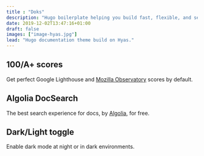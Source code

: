 ```yaml
---
title : "Doks"
description: "Hugo boilerplate helping you build fast, flexible, and search ready websites."
date: 2019-12-02T13:47:16+01:00
draft: false
images: ["image-hyas.jpg"]
lead: "Hugo documentation theme build on Hyas."
---
```


<div class="row justify-content-center">
  <div class="col-lg-5">
    <h2 class="h4 mt-1">100/A+ scores</h5>
    <p>Get perfect Google Lighthouse and <a href="https://observatory.mozilla.org/" target="_blank" rel="noreferrer noopener">Mozilla Observatory</a> scores by default.</p>
  </div>
  <div class="col-lg-5">
    <h2 class="h4 mt-1">Algolia DocSearch</h5>
    <p>The best search experience for docs, by <a href="https://docsearch.algolia.com/" target="_blank" rel="noreferrer noopener">Algolia</a>, for free.</p>
  </div>
  <div class="col-lg-5">
    <h2 class="h4 mt-1">Dark/Light toggle</h5>
    <p>Enable dark mode at night or in dark environments.</p>
  </div>
</div>
